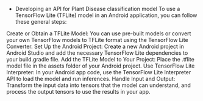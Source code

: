 - Developing an API for Plant Disease classification model
To use a TensorFlow Lite (TFLite) model in an Android application, you can follow these general steps:

Create or Obtain a TFLite Model: You can use pre-built models or convert your own TensorFlow models to TFLite format using the TensorFlow Lite Converter.
Set Up the Android Project: Create a new Android project in Android Studio and add the necessary TensorFlow Lite dependencies to your build.gradle file.
Add the TFLite Model to Your Project: Place the .tflite model file in the assets folder of your Android project.
Use TensorFlow Lite Interpreter: In your Android app code, use the TensorFlow Lite Interpreter API to load the model and run inferences.
Handle Input and Output: Transform the input data into tensors that the model can understand, and process the output tensors to use the results in your app.
